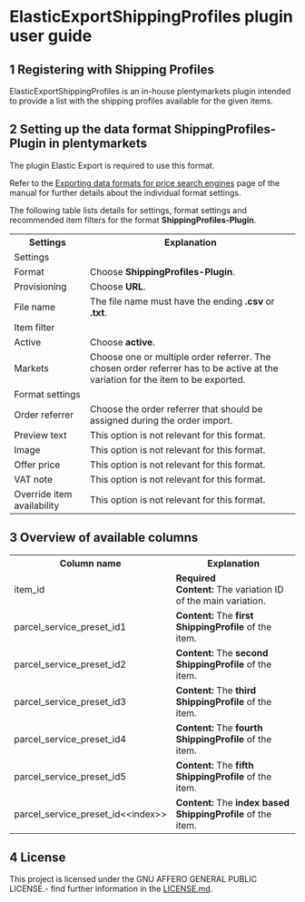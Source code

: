 # ElasticExportShippingProfiles plugin user guide

<div class="container-toc"></div>

## 1 Registering with Shipping Profiles

ElasticExportShippingProfiles is an in-house plentymarkets plugin intended to provide a list with the shipping profiles available for the given items.

## 2 Setting up the data format ShippingProfiles-Plugin in plentymarkets

The plugin Elastic Export is required to use this format.

Refer to the [Exporting data formats for price search engines](https://knowledge.plentymarkets.com/en/basics/data-exchange/exporting-data#30) page of the manual for further details about the individual format settings.

The following table lists details for settings, format settings and recommended item filters for the format **ShippingProfiles-Plugin**.
<table>
    <tr>
        <th>
            Settings
        </th>
        <th>
            Explanation
        </th>
    </tr>
    <tr>
        <td class="th" colspan="2">
            Settings
        </td>
    </tr>
    <tr>
        <td>
            Format
        </td>
        <td>
            Choose <b>ShippingProfiles-Plugin</b>.
        </td>
    </tr>
    <tr>
        <td>
            Provisioning
        </td>
        <td>
            Choose <b>URL</b>.
        </td>
    </tr>
    <tr>
        <td>
            File name
        </td>
        <td>
            The file name must have the ending <b>.csv</b> or <b>.txt</b>.
        </td>
    </tr>
    <tr>
        <td class="th" colspan="2">
            Item filter
        </td>
    </tr>
    <tr>
        <td>
            Active
        </td>
        <td>
            Choose <b>active</b>.
        </td>
    </tr>
    <tr>
        <td>
            Markets
        </td>
        <td>
            Choose one or multiple order referrer. The chosen order referrer has to be active at the variation for the item to be exported.
        </td>
    </tr>
    <tr>
        <td class="th" colspan="2">
            Format settings
        </td>
    </tr>
    <tr>
        <td>
            Order referrer
        </td>
        <td>
            Choose the order referrer that should be assigned during the order import.
        </td>
    </tr>
    <tr>
        <td>
            Preview text
        </td>
        <td>
            This option is not relevant for this format.
        </td>
    </tr>
    <tr>
        <td>
            Image
        </td>
        <td>
            This option is not relevant for this format.
        </td>
    </tr>
    <tr>
        <td>
            Offer price
        </td>
        <td>
            This option is not relevant for this format.
        </td>
    </tr>
    <tr>
        <td>
            VAT note
        </td>
        <td>
            This option is not relevant for this format.
        </td>
    </tr>
    <tr>
        <td>
            Override item availability
        </td>
        <td>
            This option is not relevant for this format.
        </td>
    </tr>
</table>


## 3 Overview of available columns

<table>
    <tr>
        <th>
            Column name
        </th>
        <th>
            Explanation
        </th>
    </tr>
    <tr>
        <td>
            item_id
        </td>
        <td>
            <b>Required</b><br>
            <b>Content:</b> The variation ID of the main variation.
        </td>
    </tr>
    <tr>
        <td>
            parcel_service_preset_id1
        </td>
        <td>
            <b>Content:</b> The <b>first ShippingProfile</b> of the item.
        </td>
    </tr>
    <tr>
        <td>
            parcel_service_preset_id2
        </td>
        <td>
            <b>Content:</b> The <b>second ShippingProfile</b> of the item.
        </td>
    </tr>
    <tr>
        <td>
            parcel_service_preset_id3
        </td>
        <td>
            <b>Content:</b> The <b>third ShippingProfile</b> of the item.
        </td>
    </tr>
    <tr>
        <td>
            parcel_service_preset_id4
        </td>
        <td>
            <b>Content:</b> The <b>fourth ShippingProfile</b> of the item.
        </td>
    </tr>
    <tr>
        <td>
            parcel_service_preset_id5
        </td>
        <td>
            <b>Content:</b> The <b>fifth ShippingProfile</b> of the item.
        </td>
    </tr>
    <tr>
        <td>
            parcel_service_preset_id&lt;&lt;index&gt;&gt;
        </td>
        <td>
            <b>Content:</b> The <b>index based ShippingProfile</b> of the item.
        </td>
    </tr>
</table>

## 4 License

This project is licensed under the GNU AFFERO GENERAL PUBLIC LICENSE.- find further information in the [LICENSE.md](https://github.com/plentymarkets/plugin-elastic-export-shipping-profiles/blob/master/LICENSE.md).
